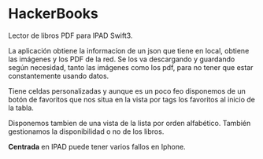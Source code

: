 # HackerBooks 
Lector de libros PDF para IPAD Swift3.

La aplicación obtiene la informacíon de un json que tiene en local, obtiene las imágenes y los PDF de la red. Se los va descargando y guardando según necesidad, tanto las imágenes como los pdf, para no tener que estar constantemente usando datos.

Tiene celdas personalizadas y aunque es un poco feo disponemos de un botón de favoritos que nos situa en la vista por tags los favoritos al inicio de la tabla. 

Disponemos tambien de una vista de la lista por orden alfabético. También gestionamos la disponibilidad o no de los libros.

**Centrada** en IPAD puede tener varios fallos en Iphone.



